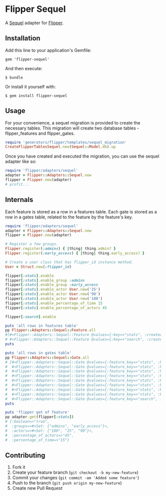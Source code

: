 # Flipper Sequel

A [Sequel](https://github.com/jeremyevans/sequel) adapter for [Flipper](https://github.com/jnunemaker/flipper).

## Installation

Add this line to your application's Gemfile:

    gem 'flipper-sequel'

And then execute:

    $ bundle

Or install it yourself with:

    $ gem install flipper-sequel

## Usage

For your convenience, a sequel migration is provided to create the necessary tables. This migration will create two database tables - flipper_features and flipper_gates.

```ruby
require 'generators/flipper/templates/sequel_migration'
CreateFlipperTablesSequel.new(Sequel::Model.db).up
```

Once you have created and executed the migration, you can use the sequel adapter like so:

```ruby
require 'flipper/adapters/sequel'
adapter = Flipper::Adapters::Sequel.new
flipper = Flipper.new(adapter)
# profit...
```

## Internals

Each feature is stored as a row in a features table. Each gate is stored as a row in a gates table, related to the feature by the feature's key.

```ruby
require 'flipper/adapters/sequel'
adapter = Flipper::Adapters::Sequel.new
flipper = Flipper.new(adapter)

# Register a few groups.
Flipper.register(:admins) { |thing| thing.admin? }
Flipper.register(:early_access) { |thing| thing.early_access? }

# Create a user class that has flipper_id instance method.
User = Struct.new(:flipper_id)

flipper[:stats].enable
flipper[:stats].enable_group :admins
flipper[:stats].enable_group :early_access
flipper[:stats].enable_actor User.new('25')
flipper[:stats].enable_actor User.new('90')
flipper[:stats].enable_actor User.new('180')
flipper[:stats].enable_percentage_of_time 15
flipper[:stats].enable_percentage_of_actors 45

flipper[:search].enable

puts 'all rows in features table'
pp Flipper::Adapters::Sequel::Feature.all
#[#<Flipper::Adapters::Sequel::Feature @values={:key=>"stats", :created_at=>2016-11-19 13:57:48 -0500, :updated_at=>2016-11-19 13:57:48 -0500}>,
# #<Flipper::Adapters::Sequel::Feature @values={:key=>"search", :created_at=>2016-11-19 13:57:48 -0500, :updated_at=>2016-11-19 13:57:48 -0500}>]
puts

puts 'all rows in gates table'
pp Flipper::Adapters::Sequel::Gate.all
# [#<Flipper::Adapters::Sequel::Gate @values={:feature_key=>"stats", :key=>"boolean", :value=>"true", :created_at=>2016-11-19 13:57:48 -0500, :updated_at=>2016-11-19 13:57:48 -0500}>,
#  #<Flipper::Adapters::Sequel::Gate @values={:feature_key=>"stats", :key=>"groups", :value=>"admins", :created_at=>2016-11-19 13:57:48 -0500, :updated_at=>2016-11-19 13:57:48 -0500}>,
#  #<Flipper::Adapters::Sequel::Gate @values={:feature_key=>"stats", :key=>"groups", :value=>"early_access", :created_at=>2016-11-19 13:57:48 -0500, :updated_at=>2016-11-19 13:57:48 -0500}>,
#  #<Flipper::Adapters::Sequel::Gate @values={:feature_key=>"stats", :key=>"actors", :value=>"25", :created_at=>2016-11-19 13:57:48 -0500, :updated_at=>2016-11-19 13:57:48 -0500}>,
#  #<Flipper::Adapters::Sequel::Gate @values={:feature_key=>"stats", :key=>"actors", :value=>"90", :created_at=>2016-11-19 13:57:48 -0500, :updated_at=>2016-11-19 13:57:48 -0500}>,
#  #<Flipper::Adapters::Sequel::Gate @values={:feature_key=>"stats", :key=>"actors", :value=>"180", :created_at=>2016-11-19 13:57:48 -0500, :updated_at=>2016-11-19 13:57:48 -0500}>,
#  #<Flipper::Adapters::Sequel::Gate @values={:feature_key=>"stats", :key=>"percentage_of_time", :value=>"15", :created_at=>2016-11-19 13:57:48 -0500, :updated_at=>2016-11-19 13:57:48 -0500}>,
#  #<Flipper::Adapters::Sequel::Gate @values={:feature_key=>"stats", :key=>"percentage_of_actors", :value=>"45", :created_at=>2016-11-19 13:57:48 -0500, :updated_at=>2016-11-19 13:57:48 -0500}>,
#  #<Flipper::Adapters::Sequel::Gate @values={:feature_key=>"search", :key=>"boolean", :value=>"true", :created_at=>2016-11-19 13:57:48 -0500, :updated_at=>2016-11-19 13:57:48 -0500}>]
puts

puts 'flipper get of feature'
pp adapter.get(flipper[:stats])
# {:boolean=>"true",
#  :groups=>#<Set: {"admins", "early_access"}>,
#  :actors=>#<Set: {"180", "25", "90"}>,
#  :percentage_of_actors=>"45",
#  :percentage_of_time=>"15"}
```

## Contributing

1. Fork it
2. Create your feature branch (`git checkout -b my-new-feature`)
3. Commit your changes (`git commit -am 'Added some feature'`)
4. Push to the branch (`git push origin my-new-feature`)
5. Create new Pull Request
